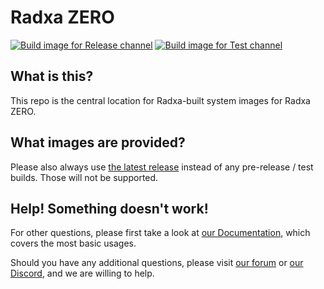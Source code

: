 # Radxa ZERO
[![Build image for Release channel](https://github.com/radxa-build/radxa-zero/actions/workflows/build.yml/badge.svg)](https://github.com/radxa-build/radxa-zero/actions/workflows/build.yml) [![Build image for Test channel](https://github.com/radxa-build/radxa-zero/actions/workflows/test.yml/badge.svg)](https://github.com/radxa-build/radxa-zero/actions/workflows/test.yml)

## What is this?

This repo is the central location for Radxa-built system images for Radxa ZERO.

## What images are provided?

Please also always use [the latest release](https://github.com/radxa-build/radxa-zero/releases/latest) instead of any pre-release / test builds. Those will not be supported.

## Help! Something doesn't work!

For other questions, please first take a look at [our Documentation](https://docs.radxa.com), which covers the most basic usages.

Should you have any additional questions, please visit [our forum](https://forum.radxa.com/) or [our Discord](https://rock.sh/go), and we are willing to help.
